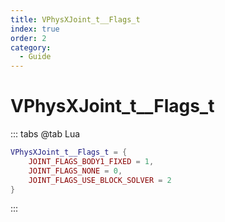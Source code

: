 ```yaml
---
title: VPhysXJoint_t__Flags_t
index: true
order: 2
category:
  - Guide
---
```


# VPhysXJoint_t__Flags_t
::: tabs
@tab Lua
```lua
VPhysXJoint_t__Flags_t = {
    JOINT_FLAGS_BODY1_FIXED = 1,
    JOINT_FLAGS_NONE = 0,
    JOINT_FLAGS_USE_BLOCK_SOLVER = 2
}
```
:::